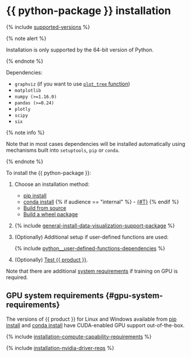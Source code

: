 # {{ python-package }} installation

{% include [supported-versions](../_includes/work_src/reusage-installation/python__supported-versions.md) %}

{% note alert %}

Installation is only supported by the 64-bit version of Python.

{% endnote %}


Dependencies:
- `graphviz` (if you want to use [`plot_tree` function](python-reference_catboost_plot_tree.md))
- `matplotlib`
- `numpy (>=1.16.0)`
- `pandas (>=0.24)`
- `plotly`
- `scipy`
- `six`

{% note info %}

Note that in most cases dependencies will be installed automatically using mechanisms built into `setuptools`, `pip` or `conda`.

{% endnote %}

To install the {{ python-package }}:
1. Choose an installation method:
    - [pip install](../installation/python-installation-method-pip-install.md)
    - [conda install](../installation/python-installation-method-conda-install.md)
{% if audience == "internal" %} - [{#T}](../yandex_specific/python-installation-build-from-arcadia-sources.md) {% endif %}
    - [Build from source](../installation/python-installation-method-build-from-source.md)
    - [Build a wheel package](../installation/python-installation-method-build-a-wheel-package.md)

1. {% include [general-install-data-visualization-support-package](../_includes/work_src/reusage-installation/install-data-visualization-support-package.md) %}

1. (Optionally) Additional setup if user-defined functions are used:

    {% include [python__user-defined-functions-dependencies](../_includes/work_src/reusage-installation/python__user-defined-functions-dependencies.md) %}

1. (Optionally) [Test {{ product }}](../installation/python-installation-test-catboost.md).

Note that there are additional [system requirements](#gpu-system-requirements) if training on GPU is required.


## GPU system requirements {#gpu-system-requirements}

The versions of {{ product }} for Linux and Windows available from [pip install](../installation/python-installation-method-pip-install.md) and [conda install](../installation/python-installation-method-conda-install.md) have CUDA-enabled GPU support out-of-the-box.

{% include [installation-compute-capability-requirements](../_includes/work_src/reusage-code-examples/compute-capability-requirements.md) %}

{% include [installation-nvidia-driver-reqs](../_includes/work_src/reusage-code-examples/nvidia-driver-reqs.md) %}
